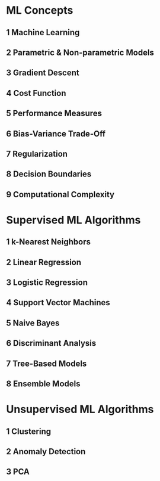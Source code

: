 # ML Concepts 

## 1 Machine Learning

## 2 Parametric & Non-parametric Models

## 3 Gradient Descent

## 4 Cost Function

## 5 Performance Measures

## 6 Bias-Variance Trade-Off

## 7 Regularization

## 8 Decision Boundaries

## 9 Computational Complexity

# Supervised ML Algorithms 

## 1 k-Nearest Neighbors

## 2 Linear Regression

## 3 Logistic Regression

## 4 Support Vector Machines

## 5 Naive Bayes

## 6 Discriminant Analysis

## 7 Tree-Based Models

## 8 Ensemble Models

# Unsupervised ML Algorithms 

## 1 Clustering

## 2 Anomaly Detection

## 3 PCA

